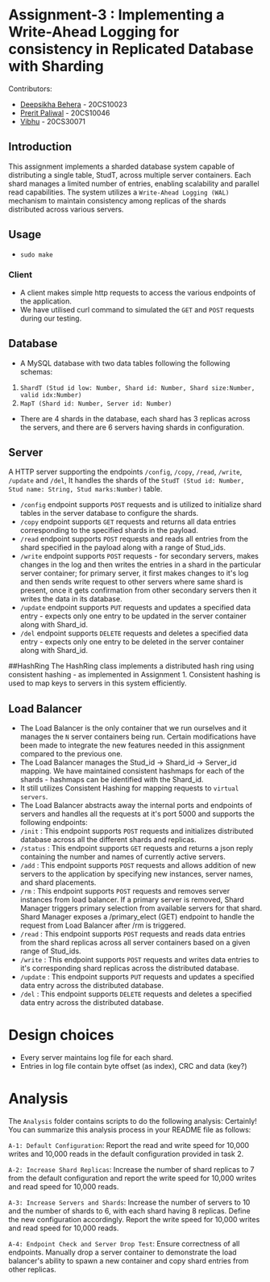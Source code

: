# Assignment-3 : Implementing a Write-Ahead Logging for consistency in Replicated Database with Sharding

Contributors:
- [Deepsikha Behera](https://github.com/deepsikhabehera) - 20CS10023
- [Prerit Paliwal](https://github.com/preritpaliwal/) - 20CS10046
- [Vibhu](https://github.com/vibhu-yadav) - 20CS30071

## Introduction
This assignment implements a sharded database system capable of distributing a single table, StudT, across multiple server containers. Each shard manages a limited number of entries, enabling scalability and parallel read capabilities. The system utilizes a `Write-Ahead Logging (WAL)` mechanism to maintain consistency among replicas of the shards distributed across various servers.

## Usage
- `sudo make`

### Client
- A client makes simple http requests to access the various endpoints of the application.
- We have utilised curl command to simulated the `GET` and `POST` requests during our testing.

## Database
- A MySQL database with two data tables following the following schemas:
1) `ShardT (Stud id low: Number, Shard id: Number, Shard size:Number, valid idx:Number)`
2) `MapT (Shard id: Number, Server id: Number)`
- There are 4 shards in the database, each shard has 3 replicas across the servers, and there are 6 servers having shards in configuration.

## Server
A HTTP server supporting the endpoints `/config`, `/copy`, `/read`, `/write`, `/update` and `/del`, It handles the shards of the `StudT (Stud id: Number, Stud name: String, Stud marks:Number)` table.
- `/config` endpoint supports `POST` requests and is utilized to initialize shard tables in the server database to configure the shards.
- `/copy` endpoint supports `GET` requests and returns all data entries corresponding to the specified shards in the payload.
- `/read` endpoint supports `POST` requests and reads all entries from the shard specified in the payload along with a range of Stud_ids.
- `/write` endpoint supports `POST` requests - for secondary servers, makes changes in the log and then writes the entries in a shard in the particular server container; for primary server, it first makes changes to it's log and then sends write request to other servers where same shard is present, once it gets confirmation from other secondary servers then it writes the data in its database.
- `/update` endpoint supports `PUT` requests and updates a specified data entry - expects only one entry to be updated in the server container along with Shard_id.
- `/del` endpoint supports `DELETE` requests and deletes a specified data entry - expects only one entry to be deleted in the server container along with Shard_id.

##HashRing
The HashRing class implements a distributed hash ring using consistent hashing - as implemented in Assignment 1. Consistent hashing is used to map keys to servers in this system efficiently. 

## Load Balancer
- The Load Balancer is the only container that we run ourselves and it manages the `N` server containers being run. Certain modifications have been made to integrate the new features needed in this assignment compared to the previous one.
- The Load Balancer manages the Stud_id -> Shard_id -> Server_id mapping. We have maintained consistent hashmaps for each of the shards - hashmaps can be identified with the Shard_id. 
- It still utilizes Consistent Hashing for mapping requests to `virtual servers`.
- The Load Balancer abstracts away the internal ports and endpoints of servers and handles all the requests at it's port 5000 and supports the following endpoints:
- `/init` : This endpoint supports `POST` requests and initializes distributed database across all the different shards and replicas.
- `/status` : This endpoint supports `GET` requests and returns a json reply containing the number and names of currently active servers.
- `/add` : This endpoint supports `POST` requests and allows addition of new servers to the application by specifying new instances, server names, and shard placements.
- `/rm` : This endpoint supports `POST` requests and removes server instances from load balancer. If a primary server is removed, Shard Manager triggers primary selection from available servers for that shard. Shard Manager exposes a /primary_elect (GET) endpoint to handle the request from Load Balancer after /rm is triggered.
- `/read` : This endpoint supports `POST` requests and reads data entries from the shard replicas across all server containers based on a given range of Stud_ids.
- `/write` : This endpoint supports `POST` requests and writes data entries to it's corresponding shard replicas across the distributed database.
- `/update` : This endpoint supports `PUT` requests and updates a specified data entry across the distributed database.
- `/del` : This endpoint supports `DELETE` requests and deletes a specified data entry across the distributed database.

# Design choices 

- Every server maintains log file for each shard.
- Entries in log file contain byte offset (as index), CRC and data (key?)

# Analysis
The `Analysis` folder contains scripts to do the following analysis:
Certainly! You can summarize this analysis process in your README file as follows:

`A-1: Default Configuration`: Report the read and write speed for 10,000 writes and 10,000 reads in the default configuration provided in task 2.

`A-2: Increase Shard Replicas`: Increase the number of shard replicas to 7 from the default configuration and report the write speed for 10,000 writes and read speed for 10,000 reads.

`A-3: Increase Servers and Shards`: Increase the number of servers to 10 and the number of shards to 6, with each shard having 8 replicas. Define the new configuration accordingly. Report the write speed for 10,000 writes and read speed for 10,000 reads.

`A-4: Endpoint Check and Server Drop Test`: Ensure correctness of all endpoints. Manually drop a server container to demonstrate the load balancer's ability to spawn a new container and copy shard entries from other replicas.
